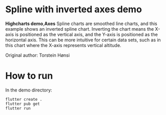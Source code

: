 # Spline with inverted axes demo

**Highcharts demo**,**Axes**
Spline charts are smoothed line charts, and this example
        shows an inverted spline chart. Inverting the chart means the
        X-axis is positioned as the vertical axis, and the Y-axis is
        positioned as the horizontal axis. This can be more intuitive
        for certain data sets, such as in this chart where the X-axis
        represents vertical altitude.

Original author: Torstein Hønsi

# How to run

In the demo directory:

```
flutter create .
flutter pub get
flutter run
```

